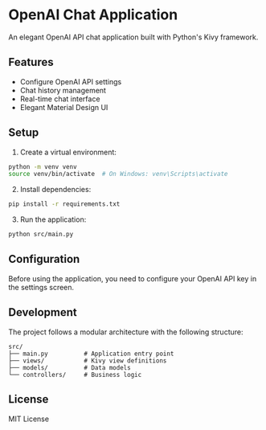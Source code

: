 # OpenAI Chat Application

An elegant OpenAI API chat application built with Python's Kivy framework.

## Features

- Configure OpenAI API settings
- Chat history management
- Real-time chat interface
- Elegant Material Design UI

## Setup

1. Create a virtual environment:
```bash
python -m venv venv
source venv/bin/activate  # On Windows: venv\Scripts\activate
```

2. Install dependencies:
```bash
pip install -r requirements.txt
```

3. Run the application:
```bash
python src/main.py
```

## Configuration

Before using the application, you need to configure your OpenAI API key in the settings screen.

## Development

The project follows a modular architecture with the following structure:

```
src/
├── main.py          # Application entry point
├── views/           # Kivy view definitions
├── models/          # Data models
└── controllers/     # Business logic
```

## License

MIT License
